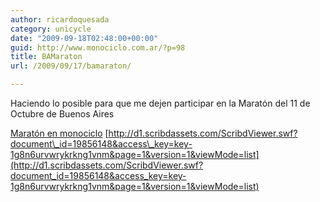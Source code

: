 ```yaml
---
author: ricardoquesada
category: unicycle
date: "2009-09-18T02:48:00+00:00"
guid: http://www.monociclo.com.ar/?p=98
title: BAMaraton
url: /2009/09/17/bamaraton/

---
```


Haciendo lo posible para que me dejen participar en la Maratón del 11 de Octubre
de Buenos Aires

[Maratón en monociclo](http://www.scribd.com/doc/19856148/Maraton-en-monociclo "View Maratón en monociclo on Scribd") [http://d1.scribdassets.com/ScribdViewer.swf?document\_id=19856148&access\_key=key-1g8n6urvwrykrkng1vnm&page=1&version=1&viewMode=list](http://d1.scribdassets.com/ScribdViewer.swf?document_id=19856148&access_key=key-1g8n6urvwrykrkng1vnm&page=1&version=1&viewMode=list)
